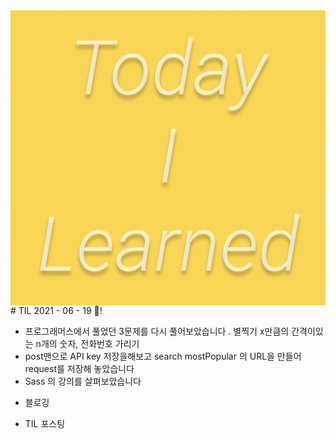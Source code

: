 <img src="TILimage.png" align="center" />
# TIL 2021 - 06 - 19 📖!

- 프로그래머스에서 풀었던 3문제를 다시 풀어보았습니다 . 별찍기 x만큼의 간격이있는 n개의 숫자, 전화번호 가리기
- post맨으로 API key 저장을해보고 search mostPopular 의 URL을 만들어 request를 저장해 놓았습니다
- Sass 의 강의를 살펴보았습니다
* 블로깅
- TIL 포스팅
